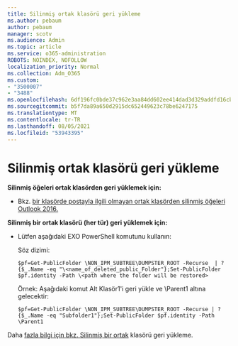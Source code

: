 ```yaml
---
title: Silinmiş ortak klasörü geri yükleme
ms.author: pebaum
author: pebaum
manager: scotv
ms.audience: Admin
ms.topic: article
ms.service: o365-administration
ROBOTS: NOINDEX, NOFOLLOW
localization_priority: Normal
ms.collection: Adm_O365
ms.custom:
- "3500007"
- "3488"
ms.openlocfilehash: 6df196fc0bde37c962e3aa84dd602ee414dad3d329addfd16cb6e3dcc40fc2ae
ms.sourcegitcommit: b5f7da89a650d2915dc652449623c78be6247175
ms.translationtype: MT
ms.contentlocale: tr-TR
ms.lasthandoff: 08/05/2021
ms.locfileid: "53943395"
---
```

# <a name="restore-a-deleted-public-folder"></a>Silinmiş ortak klasörü geri yükleme

**Silinmiş öğeleri ortak klasörden geri yüklemek için:**

- Bkz. [bir klasörde postayla ilgili olmayan ortak klasörden silinmiş öğeleri Outlook 2016.](https://aka.ms/pfrec)
 
**Silinmiş bir ortak klasörü (her tür) geri yüklemek için:** 

- Lütfen aşağıdaki EXO PowerShell komutunu kullanın:

    Söz dizimi:

     `$pf=Get-PublicFolder \NON_IPM_SUBTREE\DUMPSTER_ROOT -Recurse  | ?{$_.Name -eq "\<name_of_deleted_public_Folder"};Set-PublicFolder $pf.identity -Path \<path where the folder will be restored>`

    Örnek: Aşağıdaki komut Alt Klasör1'i geri yükle ve \Parent1 altına gelecektir:

    `$pf=Get-PublicFolder \NON_IPM_SUBTREE\DUMPSTER_ROOT -Recurse | ?{$_.Name -eq "Subfolder1"};Set-PublicFolder $pf.identity -Path \Parent1`

Daha [fazla bilgi için bkz. Silinmiş bir ortak](https://docs.microsoft.com/exchange/collaboration-exo/public-folders/restore-deleted-public-folder) klasörü geri yükleme.
